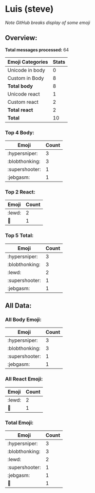 # Luis (steve)

*Note GitHub breaks display of some emoji*

## Overview:

**Total messages processed:** 64

Emoji Categories | Stats
-------|--------
Unicode in body | 0
Custom in Body | 8
**Total body** | 8
Unicode react | 1
Custom react | 2
**Total react** | 2
**Total** | 10

### Top 4 Body:

Emoji | Count
-------|--------
:hypersniper: | 3
:blobthonking: | 3
:supershooter: | 1
:jebgasm: | 1

### Top 2 React:

Emoji | Count
-------|--------
:lewd: | 2
🥁 | 1

### Top 5 Total:

Emoji | Count
-------|--------
:hypersniper: | 3
:blobthonking: | 3
:lewd: | 2
:supershooter: | 1
:jebgasm: | 1

## All Data:

### All Body Emoji:

Emoji | Count
-------|--------
:hypersniper: | 3
:blobthonking: | 3
:supershooter: | 1
:jebgasm: | 1

### All React Emoji:

Emoji | Count
-------|--------
:lewd: | 2
🥁 | 1

### Total Emoji:

Emoji | Count
-------|--------
:hypersniper: | 3
:blobthonking: | 3
:lewd: | 2
:supershooter: | 1
:jebgasm: | 1
🥁 | 1

